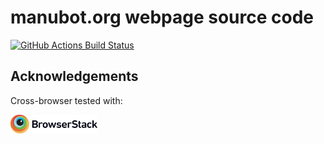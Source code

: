 # manubot.org webpage source code

[![GitHub Actions Build Status](https://img.shields.io/github/workflow/status/manubot/manubot.org/Build%20manubot.org/main?label=actions&logo=github&style=for-the-badge)](https://github.com/manubot/manubot.org/actions)

## Acknowledgements

Cross-browser tested with:

<a href="https://www.browserstack.com"><img src="BrowserStack-logo.png?raw=true" height="30px"/></a>

